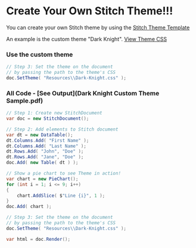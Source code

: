 # Create Your Own Stitch Theme!!!

You can create your own Stitch theme by using the [Stitch Theme Template](Stitch-Theme-Template.css)

An example is the custom theme <bold>"Dark Knight"</bold>. [View Theme CSS](Dark-Knight.css)

### Use the custom theme

~~~cs
// Step 3: Set the theme on the document 
// by passing the path to the theme's CSS
doc.SetTheme( "Resources\\Dark-Knight.css" );
~~~

### All Code - [See Output](Dark Knight Custom Theme Sample.pdf)

~~~cs
// Step 1: Create new StitchDocument
var doc = new StitchDocument();

// Step 2: Add elements to Stitch document
var dt = new DataTable();
dt.Columns.Add( "First Name" );
dt.Columns.Add( "Last Name" );
dt.Rows.Add( "John", "Doe" );
dt.Rows.Add( "Jane", "Doe" );
doc.Add( new Table( dt ) );

// Show a pie chart to see Theme in action!
var chart = new PieChart();
for (int i = 1; i <= 9; i++)
{
    chart.AddSlice( $"Line {i}", 1 );
}
doc.Add( chart );

// Step 3: Set the theme on the document 
// by passing the path to the theme's CSS
doc.SetTheme( "Resources\\Dark-Knight.css" );

var html = doc.Render();
~~~

